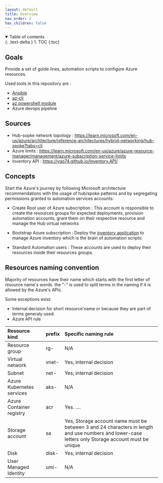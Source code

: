 ```yaml
---
layout: default
title: Overview
nav_order: 1
has_children: false
---
```


<details open markdown="block">
  <summary>
    Table of contents
  </summary>
  {: .text-delta }
1. TOC
{:toc}
</details>

## Goals

Provide a set of guide lines, automation scripts to configure Azure resources.

Used tools in this repository are :

* [Ansible](00-prerequisites/ansible.md)
* [az-cli](00-prerequisites/azure-cli.md)
* [az powershell module](00-prerequisites/powershell-az.md)
* Azure devops pipeline

## Sources

* Hub-sopke network topology : <https://learn.microsoft.com/en-us/azure/architecture/reference-architectures/hybrid-networking/hub-spoke?tabs=cli>
* Azure limits : <https://learn.microsoft.com/en-us/azure/azure-resource-manager/management/azure-subscription-service-limits>
* Inventory API : <https://ygo74.github.io/Inventory.API/>

## Concepts

Start the Azure's journey by following Microsoft architecture recommendations with the usage of hub/spoke patterns and by segregating permissions granted to automation services accounts:

* Create Root user of Azure subscription : This account is responsible to create the resources groups for expected deployments, provision automation accounts, grant them on their respective resource and manage the Hub virtual networks

* Bootstrap Azure subscription : Deploy the [inventory application](https://ygo74.github.io/Inventory.API/) to manage Azure inventory which is the brain of automation scripts.

* Standard Automation users : These accounts are used to deploy their resources inside their resources groups.

## Resources naming convention

Majority of resources have their name which starts with the first letter of resource name's words. the "-" is used to split terms in the naming if it is allowed by the Azure's APIs.

Some exceptions exist:

* Internal decision for short resource'name or because they are part of terms generaly used.
* Azure API rule

| Resource kind             | prefix | Specific naming rule           |
|:------------------------- |:------ |:------------------------------ |
| Resource group            | rg-    | N/A                            |
| Virtual network           | vnet-  | Yes, internal decision         |
| Subnet                    | net-   | Yes, internal decision         |
| Azure Kubernetes services | aks-   | N/A                            |
| Azure Container registry  | acr    | Yes. ....                      |
| Storage account           | sa     | Yes, Storage account name must be between 3 and 24 characters in length and use numbers and lower-case letters only Storage account must be unique|
| Disk                      | disk-  | Yes, internal decision         |
| User Managed Identity     | umi-   | N/A                            |

